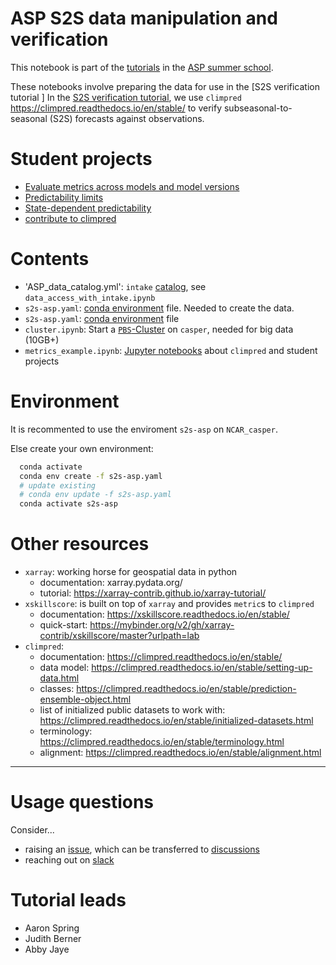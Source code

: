 # ASP S2S data manipulation and verification

This notebook is part of the [tutorials](https://www.cgd.ucar.edu/events/2021/asp-colloquia/tutorials.html) in the [ASP summer school](https://www.cgd.ucar.edu/events/2021/asp-colloquia/).

These notebooks involve preparing the data for use in the [S2S verification tutorial
]
In the [S2S verification tutorial](https://docs.google.com/document/d/1nQOyjjAjdqN2sl3IeJYCytCo4l_49GW6fMgkKjsnsCc/edit),
we use `climpred` https://climpred.readthedocs.io/en/stable/ to verify subseasonal-to-seasonal (S2S) forecasts against observations.


# Student projects

- [Evaluate metrics across models and model versions](https://github.com/NCAR-ASP-2021/s2s_verification_climpred/issues/1)
- [Predictability limits](https://github.com/NCAR-ASP-2021/s2s_verification_climpred/issues/2)
- [State-dependent predictability](https://github.com/NCAR-ASP-2021/s2s_verification_climpred/issues/3)
- [contribute to climpred](https://github.com/NCAR-ASP-2021/s2s_verification_climpred/issues/4)


# Contents

- 'ASP_data_catalog.yml': `intake` [catalog](https://intake.readthedocs.io/en/latest/catalog.html#yaml-format), see `data_access_with_intake.ipynb`
- `s2s-asp.yaml`: [conda environment](https://docs.conda.io/projects/conda/en/latest/user-guide/tasks/manage-environments.html) file. Needed to create the data.
- `s2s-asp.yaml`: [conda environment](https://docs.conda.io/projects/conda/en/latest/user-guide/tasks/manage-environments.html) file
- `cluster.ipynb`: Start a [`PBS`-Cluster](https://github.com/NCAR/ncar-jobqueue) on `casper`, needed for big data (10GB+)
- `metrics_example.ipynb`: [Jupyter notebooks](https://jupyter-notebook-beginner-guide.readthedocs.io/en/latest/what_is_jupyter.html) about `climpred` and student projects


# Environment

It is recommented to use the enviroment `s2s-asp` on `NCAR_casper`.

Else create your own environment:

```bash
  conda activate
  conda env create -f s2s-asp.yaml
  # update existing
  # conda env update -f s2s-asp.yaml
  conda activate s2s-asp
```


# Other resources

- `xarray`: working horse for geospatial data in python
    - documentation: xarray.pydata.org/
    - tutorial: https://xarray-contrib.github.io/xarray-tutorial/
- `xskillscore`: is built on top of `xarray` and provides `metric`s to `climpred`
    - documentation: https://xskillscore.readthedocs.io/en/stable/
    - quick-start: https://mybinder.org/v2/gh/xarray-contrib/xskillscore/master?urlpath=lab
- `climpred`:
    - documentation: https://climpred.readthedocs.io/en/stable/
    - data model: https://climpred.readthedocs.io/en/stable/setting-up-data.html
    - classes: https://climpred.readthedocs.io/en/stable/prediction-ensemble-object.html
    - list of initialized public datasets to work with: https://climpred.readthedocs.io/en/stable/initialized-datasets.html
    - terminology: https://climpred.readthedocs.io/en/stable/terminology.html
    - alignment: https://climpred.readthedocs.io/en/stable/alignment.html
    
--- 

# Usage questions

Consider...

- raising an [issue](https://github.com/pangeo-data/climpred/issues), which can be transferred to [discussions](https://github.com/pangeo-data/climpred/discussions)
- reaching out on [slack](asp2021-s2s.slack.com)

# Tutorial leads

- Aaron Spring
- Judith Berner
- Abby Jaye
